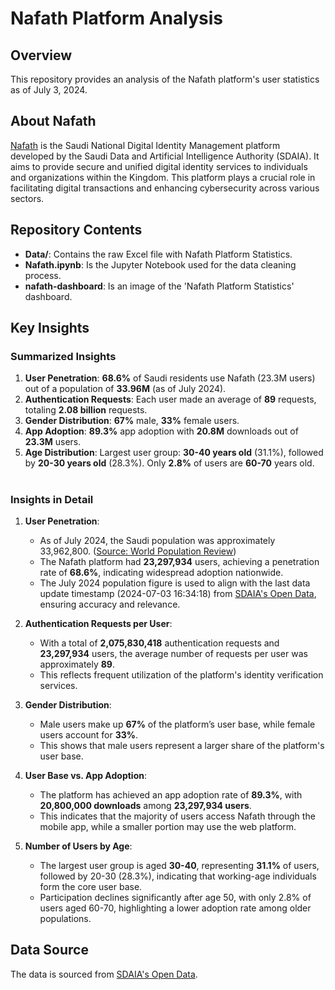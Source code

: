 # Nafath Platform Analysis

## Overview

This repository provides an analysis of the Nafath platform's user statistics as of July 3, 2024.




## About Nafath

[Nafath](https://www.iam.gov.sa/sso/about) is the Saudi National Digital Identity Management platform developed by the Saudi Data and Artificial Intelligence Authority (SDAIA). It aims to provide secure and unified digital identity services to individuals and organizations within the Kingdom. This platform plays a crucial role in facilitating digital transactions and enhancing cybersecurity across various sectors.




## Repository Contents

- **Data/**: Contains the raw Excel file with Nafath Platform Statistics.
- **Nafath.ipynb**: Is the Jupyter Notebook used for the data cleaning process.
- **nafath-dashboard**: Is an image of the 'Nafath Platform Statistics' dashboard.




## Key Insights

### **Summarized Insights**

1. **User Penetration**: **68.6%** of Saudi residents use Nafath (23.3M users) out of a population of **33.96M** (as of July 2024).  
2. **Authentication Requests**: Each user made an average of **89** requests, totaling **2.08 billion** requests.  
3. **Gender Distribution**: **67%** male, **33%** female users.  
4. **App Adoption**: **89.3%** app adoption with **20.8M** downloads out of **23.3M** users.  
5. **Age Distribution**: Largest user group: **30-40 years old** (31.1%), followed by **20-30 years old** (28.3%). Only **2.8%** of users are **60-70** years old.

#
###



### **Insights in Detail**

1. **User Penetration**:  
   - As of July 2024, the Saudi population was approximately 33,962,800. ([Source: World Population Review](https://worldpopulationreview.com/countries/saudi-arabia))
   - The Nafath platform had **23,297,934** users, achieving a penetration rate of **68.6%**, indicating widespread adoption nationwide.
   - The July 2024 population figure is used to align with the last data update timestamp (2024-07-03 16:34:18) from [SDAIA's Open Data](https://open.data.gov.sa/en/datasets/view/8563c70c-c870-41cb-9c75-9a89a0cb4f90/resources), ensuring accuracy and relevance.

2. **Authentication Requests per User**:  
   - With a total of **2,075,830,418** authentication requests and **23,297,934** users, the average number of requests per user was approximately **89**.  
   - This reflects frequent utilization of the platform's identity verification services.

3. **Gender Distribution**:
   - Male users make up **67%** of the platform’s user base, while female users account for **33%**.
   - This shows that male users represent a larger share of the platform's user base.

4. **User Base vs. App Adoption**:  
   - The platform has achieved an app adoption rate of **89.3%**, with **20,800,000 downloads** among **23,297,934 users**.
   - This indicates that the majority of users access Nafath through the mobile app, while a smaller portion may use the web platform.

5. **Number of Users by Age**:  
   - The largest user group is aged **30-40**, representing **31.1%** of users, followed by 20-30 (28.3%), indicating that working-age individuals form the core user base.
   - Participation declines significantly after age 50, with only 2.8% of users aged 60-70, highlighting a lower adoption rate among older populations.




## Data Source

The data is sourced from [SDAIA's Open Data](https://open.data.gov.sa/en/datasets/view/8563c70c-c870-41cb-9c75-9a89a0cb4f90/resources).
